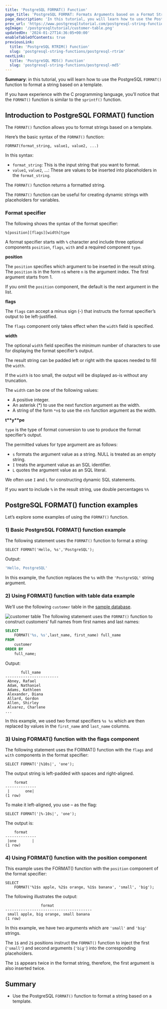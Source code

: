 ```yaml
---
title: 'PostgreSQL FORMAT() Function'
page_title: 'PostgreSQL FORMAT: Formats Arguments based on a Format String'
page_description: 'In this tutorial, you will learn how to use the PostgreSQL FORMAT() function to format arguments according to a format string.'
prev_url: 'https://www.postgresqltutorial.com/postgresql-string-functions/postgresql-format/'
ogImage: '/postgresqltutorial/customer-table.png'
updatedOn: '2024-01-27T14:36:05+00:00'
enableTableOfContents: true
previousLink:
  title: 'PostgreSQL RTRIM() Function'
  slug: 'postgresql-string-functions/postgresql-rtrim'
nextLink:
  title: 'PostgreSQL MD5() Function'
  slug: 'postgresql-string-functions/postgresql-md5'
---
```


**Summary**: in this tutorial, you will learn how to use the PostgreSQL `FORMAT()` function to format a string based on a template.

If you have experience with the C programming language, you’ll notice that the `FORMAT()` function is similar to the `sprintf()` function.

## Introduction to PostgreSQL FORMAT() function

The `FORMAT()` function allows you to format strings based on a template.

Here’s the basic syntax of the `FORMAT()` function:

```csssqlsql
FORMAT(format_string, value1, value2, ...)
```

In this syntax:

- `format_string`: This is the input string that you want to format.
- `value1`, `value2`, …: These are values to be inserted into placeholders in the `format_string`.

The `FORMAT()` function returns a formatted string.

The `FORMAT()` function can be useful for creating dynamic strings with placeholders for variables.

### Format specifier

The following shows the syntax of the format specifier:

```
%[position][flags][width]type
```

A format specifier starts with `%` character and include three optional components `position`, `flags`, `with` and a required component `type`.

**position**

The `position` specifies which argument to be inserted in the result string. The `position` is in the form `n$` where `n` is the argument index. The first argument starts from 1\.

If you omit the `position` component, the default is the next argument in the list.

**flags**

The `flags` can accept a minus sign (\-) that instructs the format specifier’s output to be left\-justified.

The `flags` component only takes effect when the `width` field is specified.

**width**

The optional `width` field specifies the minimum number of characters to use for displaying the format specifier’s output.

The result string can be padded left or right with the spaces needed to fill the `width`.

If the `width` is too small, the output will be displayed as\-is without any truncation.

The `width` can be one of the following values:

- A positive integer.
- An asterisk (\*) to use the next function argument as the width.
- A string of the form `*n$` to use the `nth` function argument as the width.

**t\*\***y\***\*pe**

`type` is the type of format conversion to use to produce the format specifier’s output.

The permitted values for type argument are as follows:

- `s` formats the argument value as a string. NULL is treated as an empty string.
- `I` treats the argument value as an SQL identifier.
- `L` quotes the argument value as an SQL literal.

We often use `I` and `L` for constructing dynamic SQL statements.

If you want to include `%` in the result string, use double percentages `%%`

## PostgreSQL FORMAT() function examples

Let’s explore some examples of using the `FORMAT()` function.

### 1\) Basic PostgreSQL FORMAT() function example

The following statement uses the `FORMAT()` function to format a string:

```
SELECT FORMAT('Hello, %s','PostgreSQL');
```

Output:

```sql
'Hello, PostgreSQL'
```

In this example, the function replaces the `%s` with the `'PostgreSQL'` string argument.

### 2\) Using FORMAT() function with table data example

We’ll use the following `customer` table in the [sample database](../postgresql-getting-started/postgresql-sample-database).

![customer table](/postgresqltutorial/customer-table.png)
The following statement uses the `FORMAT()` function to construct customers’ full names from first names and last names:

```sql
SELECT
    FORMAT('%s, %s',last_name, first_name) full_name
FROM
    customer
ORDER BY
    full_name;
```

Output:

```text
       full_name
------------------------
 Abney, Rafael
 Adam, Nathaniel
 Adams, Kathleen
 Alexander, Diana
 Allard, Gordon
 Allen, Shirley
 Alvarez, Charlene
...
```

In this example, we used two format specifiers `%s %s` which are then replaced by values in the `first_name` and `last_name` columns.

### 3\) Using FORMAT() function with the flags component

The following statement uses the FORMAT() function with the `flags` and `with` components in the format specifier:

```
SELECT FORMAT('|%10s|', 'one');
```

The output string is left\-padded with spaces and right\-aligned.

```text
    format
--------------
 |       one|
(1 row)
```

To make it left\-aligned, you use – as the flag:

```
SELECT FORMAT('|%-10s|', 'one');
```

The output is:

```text
    format
--------------
 |one       |
(1 row)
```

### 4\) Using FORMAT() function with the position component

This example uses the FORMAT() function with the `position` component of the format specifier:

```
SELECT
    FORMAT('%1$s apple, %2$s orange, %1$s banana', 'small', 'big');
```

The following illustrates the output:

```
                format
---------------------------------------
 small apple, big orange, small banana
(1 row)
```

In this example, we have two arguments which are `'small'` and `'big'` strings.

The `1$` and `2$` positions instruct the `FORMAT()` function to inject the first (`'small'`) and second arguments (`'big'`) into the corresponding placeholders.

The `1$` appears twice in the format string, therefore, the first argument is also inserted twice.

## Summary

- Use the PostgreSQL `FORMAT()` function to format a string based on a template.
